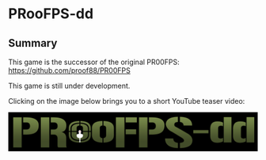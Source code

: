 # PRooFPS-dd


## Summary

This game is the successor of the original PR00FPS:
https://github.com/proof88/PR00FPS

This game is still under development.

Clicking on the image below brings you to a short YouTube teaser video:
<p align="center">
  <a href="http://www.youtube.com/watch?feature=player_embedded&v=XPMMzPYjR98" target="_blank"><img src="PR00FPS-dd-logo.png" alt="Click to see the video!"/></a>
</p>
